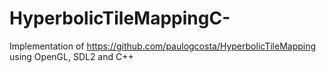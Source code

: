# HyperbolicTileMappingC-
Implementation of https://github.com/paulogcosta/HyperbolicTileMapping using OpenGL, SDL2 and C++
